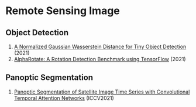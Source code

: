 # Remote Sensing Image
## Object Detection
1. [A Normalized Gaussian Wasserstein Distance for Tiny Object Detection](https://arxiv.org/abs/2110.13389) (2021)
2. [AlphaRotate: A Rotation Detection Benchmark using TensorFlow](https://arxiv.org/abs/2111.06677) (2021)

## Panoptic Segmentation
1. [Panoptic Segmentation of Satellite Image Time Series with Convolutional Temporal Attention Networks](https://arxiv.org/abs/2107.07933) (ICCV2021)
